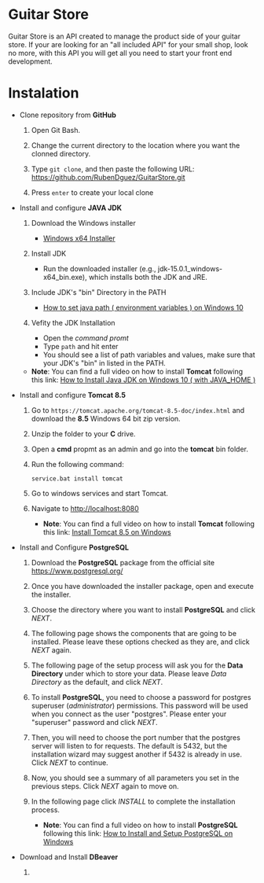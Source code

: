 # Guitar Store
Guitar Store is an API created to manage the product side of your guitar store. If your are looking for an "all included API" for your small shop, look no more, with this API you will get all you need to start your front end development.

# Instalation

- Clone repository from **GitHub**

    1. Open Git Bash.

    2. Change the current directory to the location where you want the clonned directory.

    3. Type `git clone`, and then paste the following URL: <https://github.com/RubenDguez/GuitarStore.git>

    4. Press `enter` to create your local clone

- Install and configure **JAVA JDK**

    1. Download the Windows installer 
        
        - [Windows x64 Installer](https://www.oracle.com/java/technologies/javase-jdk15-downloads.html#license-lightbox)
    
    2. Install JDK

        - Run the downloaded installer (e.g., jdk-15.0.1_windows-x64_bin.exe), which installs both the JDK and JRE.

    3. Include JDK's "bin" Directory in the PATH

        - [How to set java path ( environment variables ) on Windows 10](https://www.youtube.com/watch?v=lRTvkg0bDRI)
    
    4. Vefity the JDK Installation

        - Open the *command promt*
        - Type `path` and hit enter
        - You should see a list of path variables and values, make sure that your JDK's "bin" in listed in the PATH.

    -  **Note**: You can find a full video on how to install **Tomcat** following this link:  [How to Install Java JDK on Windows 10 ( with JAVA_HOME )](https://www.youtube.com/watch?v=IJ-PJbvJBGs)


- Install and configure **Tomcat 8.5**

    1. Go to `https://tomcat.apache.org/tomcat-8.5-doc/index.html` and download the **8.5** Windows 64 bit zip version.

    2. Unzip the folder to your **C** drive.

    3. Open a **cmd** propmt as an admin and go into the **tomcat** bin folder.

    4. Run the following command:

        `service.bat install tomcat`
    
    5.  Go to windows services and start Tomcat.

    6.  Navigate to <http://localhost:8080>

        - **Note**: You can find a full video on how to install **Tomcat** following this link:  [Install Tomcat 8.5 on Windows](https://www.youtube.com/watch?v=ts6Jy9obpiY&feature=youtu.be)

- Install and Configure **PostgreSQL**

    1. Download the **PostgreSQL** package from the official site <https://www.postgresql.org/>

    2. Once you have downloaded the installer package, open and execute the installer.

    3. Choose the directory where you want to install **PostgreSQL** and click *NEXT*.

    4. The following page shows the components that are going to be installed. Please leave these options checked as they are, and click *NEXT* again.

    5. The following page of the setup process will ask you for the **Data Directory** under which to store your data. Please leave *Data Directory* as the default, and click *NEXT*.

    6. To install **PostgreSQL**, you need to choose a password for postgres superuser (*administrator*) permissions. This password will be used when you connect as the user "postgres". Please enter your "superuser" password and click *NEXT*.

    7. Then, you will need to choose the port number that the postgres server will listen to for requests. The default is 5432, but the installation wizard may suggest another if 5432 is already in use. Click *NEXT* to continue.

    8. Now, you should see a summary of all parameters you set in the previous steps. Click *NEXT* again to move on.

    9. In the following page click *INSTALL* to complete the installation process.

        -  **Note**: You can find a full video on how to install **PostgreSQL** following this link:
        [How to Install and Setup PostgreSQL on Windows](https://www.youtube.com/watch?v=RAFZleZYxsc)


- Download and Install **DBeaver**

    1. 